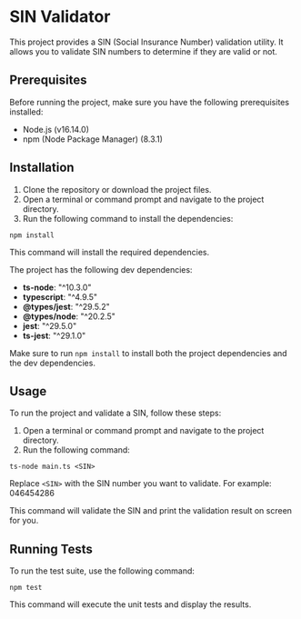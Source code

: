 # SIN Validator

This project provides a SIN (Social Insurance Number) validation utility. It allows you to validate SIN numbers to determine if they are valid or not.

## Prerequisites

Before running the project, make sure you have the following prerequisites installed:

- Node.js (v16.14.0)
- npm (Node Package Manager) (8.3.1)

## Installation

1. Clone the repository or download the project files.
2. Open a terminal or command prompt and navigate to the project directory.
3. Run the following command to install the dependencies:

`npm install`

This command will install the required dependencies.

The project has the following dev dependencies:

- **ts-node**: "^10.3.0"
- **typescript**: "^4.9.5"
- **@types/jest**: "^29.5.2"
- **@types/node**: "^20.2.5"
- **jest**: "^29.5.0"
- **ts-jest**: "^29.1.0"

Make sure to run `npm install` to install both the project dependencies and the dev dependencies.

## Usage

To run the project and validate a SIN, follow these steps:

1. Open a terminal or command prompt and navigate to the project directory.
2. Run the following command:

`ts-node main.ts <SIN>`

Replace `<SIN>` with the SIN number you want to validate. For example: 046454286

This command will validate the SIN and print the validation result on screen for you.

## Running Tests

To run the test suite, use the following command:

`npm test`

This command will execute the unit tests and display the results.
